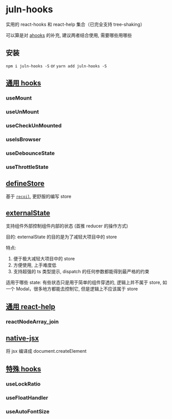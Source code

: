 # juln-hooks

实用的 react-hooks 和 react-help 集合（已完全支持 tree-shaking）

可以算是对 [ahooks](https://ahooks.js.org/) 的补充, 建议两者结合使用, 需要哪些用哪些

## 安装

`npm i juln-hooks -S` or `yarn add juln-hooks -S`

## [通用 hooks](/docs/common-hooks.md)

### useMount

### useUnMount

### useCheckUnMounted

### useIsBrowser

### useDebounceState

### useThrottleState

## [defineStore](/docs/define-store.md)

基于 [`recoil`](https://recoiljs.org/), 更舒服的编写 store

## [externalState](/docs/external-state.md)

支持组件外部控制组件内部的状态 (首推 reducer 的操作方式)

目的: externalState 的目的是为了减轻大项目中的 store

特点:

1. 便于极大减轻大项目中的 store
2. 方便使用, 上手难度低
3. 支持超强的 ts 类型提示, dispatch 的任何参数都能得到最严格的约束

适用于哪些 state: 有些状态只是用于简单的组件穿透的, 逻辑上并不属于 store, 如一个 Modal，很多地方都能去控制它, 但是逻辑上不应该属于 store

## [通用 react-help](/docs/react-help.md)

### reactNodeArray_join

## [native-jsx](/docs/native-jsx.md)

将 jsx 编译成 document.createElement

## [特殊 hooks](/docs/other-hooks.md)

### useLockRatio

### useFloatHandler

### useAutoFontSize
